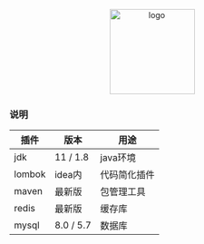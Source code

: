 <div align="center">
    <p align="center">
        <img src="./qiye-admin-web/public/img/logo.png" height="150" alt="logo"/>
    </p>
</div>

### 说明
| 插件 | 版本 | 用途 |
| --- | ----- |  ----- |
| jdk | 11 / 1.8 |java环境 |
| lombok | idea内 |代码简化插件 |
| maven | 最新版 |包管理工具 |
| redis | 最新版 | 缓存库 |
| mysql | 8.0 / 5.7 | 数据库 |





